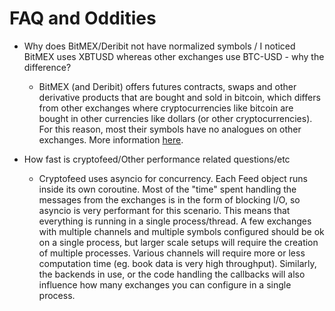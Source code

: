 # FAQ and Oddities

* Why does BitMEX/Deribit not have normalized symbols / I noticed BitMEX uses XBTUSD whereas other exchanges use BTC-USD - why the difference?
  - BitMEX (and Deribit) offers futures contracts, swaps and other derivative products that are bought and sold in bitcoin, which differs from other exchanges where cryptocurrencies like bitcoin are bought in other currencies like dollars (or other cryptocurrencies). For this reason, most their symbols have no analogues on other exchanges. More information [here](https://www.bitmex.com/app/perpetualContractsGuide).

* How fast is cryptofeed/Other performance related questions/etc
  - Cryptofeed uses asyncio for concurrency. Each Feed object runs inside its own coroutine. Most of the "time" spent handling the messages from the exchanges is in the form of blocking I/O, so asyncio is very performant for this scenario. This means that everything is running in a single process/thread. A few exchanges with multiple channels and multiple symbols configured should be ok on a single process, but larger scale setups will require the creation of multiple processes. Various channels will require more or less computation time (eg. book data is very high throughput). Similarly, the backends in use, or the code handling the callbacks will also influence how many exchanges you can configure in a single process.

